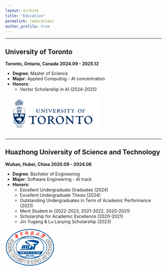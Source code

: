 ```yaml
---
layout: archive
title: "Education"
permalink: /education/
author_profile: true
---
```


--------------

## University of Toronto
**Toronto, Ontario, Canada**
**2024.09 - 2025.12**
- **Degree**: Master of Science
- **Major**: Applied Computing - AI concentration
- **Honors**: 
  - Vector Scholarship in AI (2024-2025)

<img src="../images/ut.png" alt="ut" height="120">

---------------

## Huazhong University of Science and Technology
**Wuhan, Hubei, China**
**2020.09 - 2024.06**
- **Degree**: Bachelor of Engineering
- **Major**: Software Engineering - AI track
- **Honors**: 
  - Excellent Undergraduate Graduates  (2024)
  - Excellent Undergraduate Thesis (2024)
  - Outstanding Undergraduates in Term of Academic Performance (2021)
  - Merit Student in (2022-2023, 2021-2022, 2020-2021)
  - Scholarship for Academic Excellence (2020-2021)
  - Jin Yugang & Lu Lanying Scholarship (2023)
 
<img src="../images/hust.png" alt="hust" height="120">
